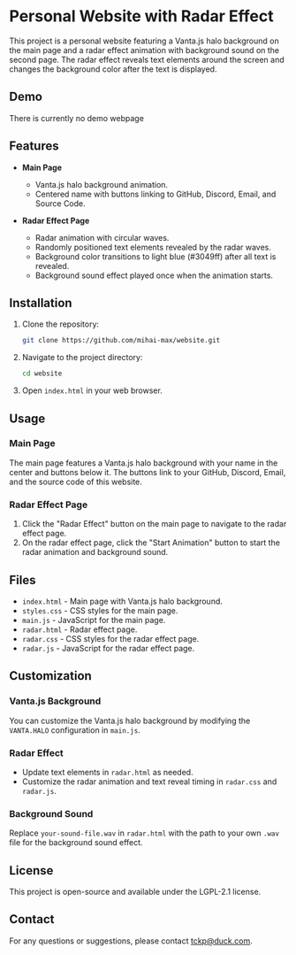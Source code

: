 # Personal Website with Radar Effect

This project is a personal website featuring a Vanta.js halo background on the main page and a radar effect animation with background sound on the second page. The radar effect reveals text elements around the screen and changes the background color after the text is displayed.

## Demo

There is currently no demo webpage

## Features

- **Main Page**
  - Vanta.js halo background animation.
  - Centered name with buttons linking to GitHub, Discord, Email, and Source Code.

- **Radar Effect Page**
  - Radar animation with circular waves.
  - Randomly positioned text elements revealed by the radar waves.
  - Background color transitions to light blue (#3049ff) after all text is revealed.
  - Background sound effect played once when the animation starts.

## Installation

1. Clone the repository:
    ```sh
    git clone https://github.com/mihai-max/website.git
    ```

2. Navigate to the project directory:
    ```sh
    cd website
    ```

3. Open `index.html` in your web browser.

## Usage

### Main Page

The main page features a Vanta.js halo background with your name in the center and buttons below it. The buttons link to your GitHub, Discord, Email, and the source code of this website.

### Radar Effect Page

1. Click the "Radar Effect" button on the main page to navigate to the radar effect page.
2. On the radar effect page, click the "Start Animation" button to start the radar animation and background sound.

## Files

- `index.html` - Main page with Vanta.js halo background.
- `styles.css` - CSS styles for the main page.
- `main.js` - JavaScript for the main page.
- `radar.html` - Radar effect page.
- `radar.css` - CSS styles for the radar effect page.
- `radar.js` - JavaScript for the radar effect page.

## Customization

### Vanta.js Background

You can customize the Vanta.js halo background by modifying the `VANTA.HALO` configuration in `main.js`.

### Radar Effect

- Update text elements in `radar.html` as needed.
- Customize the radar animation and text reveal timing in `radar.css` and `radar.js`.

### Background Sound

Replace `your-sound-file.wav` in `radar.html` with the path to your own `.wav` file for the background sound effect.

## License

This project is open-source and available under the LGPL-2.1 license.

## Contact

For any questions or suggestions, please contact [tckp@duck.com](mailto:tckp@duck.com).

